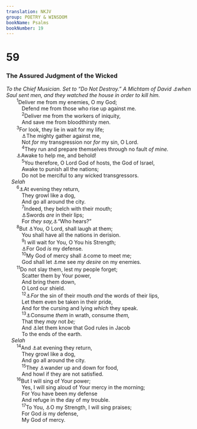 ```yaml
---
translation: NKJV
group: POETRY & WINSDOM
bookName: Psalms 
bookNumber: 19
---
```


<div class="title"><h1>59</h1><h3>The Assured Judgment of the Wicked</h3><i>To the Chief Musician. Set to “Do Not Destroy.” A Michtam of David <a data-toggle="tooltip" data-placement="bottom" title="1 Sam. 19:11">⚓</a>when Saul sent men, and they watched the house in order to kill him.</i></div>
<span class="verse thi_59_1">  <sup>1</sup>Deliver me from my enemies, O my God;<br/>   Defend me from those who rise up against me.<br/></span>
<span class="verse thi_59_2">   <sup>2</sup>Deliver me from the workers of iniquity,<br/>   And save me from bloodthirsty men.<br/></span>
<span class="verse thi_59_3">  <sup>3</sup>For look, they lie in wait for my life;<br/>   <a data-toggle="tooltip" data-placement="bottom" title="Ps. 56:6">⚓</a>The mighty gather against me,<br/>   Not <i>for</i> my transgression nor <i>for</i> my sin, O Lord.<br/></span>
<span class="verse thi_59_4">   <sup>4</sup>They run and prepare themselves through no fault <i>of</i> <i>mine.</i><br/>  <a data-toggle="tooltip" data-placement="bottom" title="Ps. 35:23">⚓</a>Awake to help me, and behold!<br/></span>
<span class="verse thi_59_5">   <sup>5</sup>You therefore, O Lord God of hosts, the God of Israel,<br/>   Awake to punish all the nations;<br/>   Do not be merciful to any wicked transgressors.<br/> <i>Selah</i><br/></span>
<span class="verse thi_59_6">  <sup>6</sup><a data-toggle="tooltip" data-placement="bottom" title="Ps. 59:14">⚓</a>At evening they return,<br/>   They growl like a dog,<br/>   And go all around the city.<br/></span>
<span class="verse thi_59_7">   <sup>7</sup>Indeed, they belch with their mouth;<br/>   <a data-toggle="tooltip" data-placement="bottom" title="Ps. 57:4; Prov. 12:18">⚓</a>Swords <i>are</i> in their lips;<br/>   For <i>they</i> <i>say,</i><a data-toggle="tooltip" data-placement="bottom" title="Job 22:13; Ps. 10:11">⚓</a>“Who hears?”<br/></span>
<span class="verse thi_59_8">  <sup>8</sup>But <a data-toggle="tooltip" data-placement="bottom" title="Prov. 1:26">⚓</a>You, O Lord, shall laugh at them;<br/>   You shall have all the nations in derision.<br/></span>
<span class="verse thi_59_9">   <sup>9</sup>I will wait for You, O You his Strength;<br/>   <a data-toggle="tooltip" data-placement="bottom" title="(Ps. 62:2)">⚓</a>For God <i>is</i> my defense.<br/></span>
<span class="verse thi_59_10">   <sup>10</sup>My God of mercy shall <a data-toggle="tooltip" data-placement="bottom" title="Ps. 21:3">⚓</a>come to meet me;<br/>   God shall let <a data-toggle="tooltip" data-placement="bottom" title="Ps. 54:7">⚓</a>me see <i>my</i> <i>desire</i> on my enemies.<br/></span>
<span class="verse thi_59_11">  <sup>11</sup>Do not slay them, lest my people forget;<br/>   Scatter them by Your power,<br/>   And bring them down,<br/>   O Lord our shield.<br/></span>
<span class="verse thi_59_12">   <sup>12</sup><a data-toggle="tooltip" data-placement="bottom" title="Prov. 12:13">⚓</a><i>For</i> the sin of their mouth <i>and</i> the words of their lips,<br/>   Let them even be taken in their pride,<br/>   And for the cursing and lying <i>which</i> they speak.<br/></span>
<span class="verse thi_59_13">   <sup>13</sup><a data-toggle="tooltip" data-placement="bottom" title="Ps. 104:35">⚓</a>Consume <i>them</i> in wrath, consume <i>them,</i><br/>   That they <i>may</i> not <i>be;</i><br/>   And <a data-toggle="tooltip" data-placement="bottom" title="Ps. 83:18">⚓</a>let them know that God rules in Jacob<br/>   To the ends of the earth.<br/> <i>Selah</i><br/></span>
<span class="verse thi_59_14">  <sup>14</sup>And <a data-toggle="tooltip" data-placement="bottom" title="Ps. 59:6">⚓</a>at evening they return,<br/>   They growl like a dog,<br/>   And go all around the city.<br/></span>
<span class="verse thi_59_15">   <sup>15</sup>They <a data-toggle="tooltip" data-placement="bottom" title="Job 15:23">⚓</a>wander up and down for food,<br/>   And howl if they are not satisfied.<br/></span>
<span class="verse thi_59_16">  <sup>16</sup>But I will sing of Your power;<br/>   Yes, I will sing aloud of Your mercy in the morning;<br/>   For You have been my defense<br/>   And refuge in the day of my trouble.<br/></span>
<span class="verse thi_59_17">   <sup>17</sup>To You, <a data-toggle="tooltip" data-placement="bottom" title="Ps. 18:1">⚓</a>O my Strength, I will sing praises;<br/>   For God <i>is</i> my defense,<br/>   My God of mercy.<br/></span>
